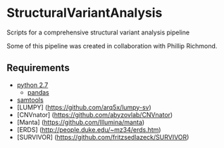 # StructuralVariantAnalysis
Scripts for a comprehensive structural variant analysis pipeline

Some of this pipeline was created in collaboration with Phillip Richmond.

## Requirements
* [python 2.7](https://www.python.org/)
  * [pandas](http://pandas.pydata.org/)
* [samtools](http://www.htslib.org/)
* [LUMPY] (https://github.com/arq5x/lumpy-sv)
* [CNVnator] (https://github.com/abyzovlab/CNVnator)
* [Manta] (https://github.com/Illumina/manta)
* [ERDS] (http://people.duke.edu/~mz34/erds.htm)
* [SURVIVOR] (https://github.com/fritzsedlazeck/SURVIVOR)


